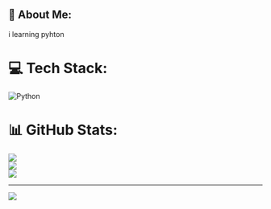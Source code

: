 ## 💫 About Me:
i learning pyhton


# 💻 Tech Stack:
![Python](https://img.shields.io/badge/python-3670A0?style=for-the-badge&logo=python&logoColor=ffdd54)
# 📊 GitHub Stats:
![](https://github-readme-stats.vercel.app/api?username=sevvalkatircii&theme=dark&hide_border=false&include_all_commits=false&count_private=false)<br/>
![](https://github-readme-streak-stats.herokuapp.com/?user=sevvalkatircii&theme=dark&hide_border=false)<br/>
![](https://github-readme-stats.vercel.app/api/top-langs/?username=sevvalkatircii&theme=dark&hide_border=false&include_all_commits=false&count_private=false&layout=compact)

---
[![](https://visitcount.itsvg.in/api?id=sevvalkatircii&icon=0&color=0)](https://visitcount.itsvg.in)

<!-- Proudly created with GPRM ( https://gprm.itsvg.in ) -->
<!--
**sevvalkatircii/sevvalkatircii** is a ✨ _special_ ✨ repository because its `README.md` (this file) appears on your GitHub profile.

Here are some ideas to get you started:

- 🔭 I’m currently working on ...
- 🌱 I’m currently learning ...
- 👯 I’m looking to collaborate on ...
- 🤔 I’m looking for help with ...
- 💬 Ask me about ...
- 📫 How to reach me: ...
- 😄 Pronouns: ...
- ⚡ Fun fact: ...
-->
